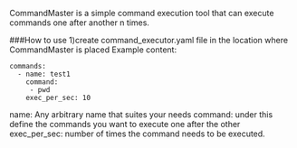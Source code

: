 CommandMaster is a simple command execution tool that can execute commands one after another n times.

###How to use
1)create command_executor.yaml file in the location where CommandMaster is placed
Example content:

```
commands:
  - name: test1
    command:
     - pwd
    exec_per_sec: 10
```

name: Any arbitrary name that suites your needs
command: under this define the commands you want to execute one after the other
exec_per_sec: number of times the command needs to be executed.
